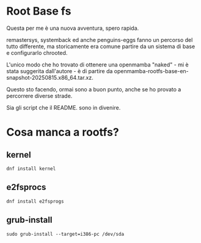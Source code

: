 # Root Base fs

Questa per me è una nuova avventura, spero rapida.

remastersys, systemback ed anche penguins-eggs fanno un percorso del tutto differente, ma storicamente era comune partire da un sistema di base e configurarlo chrooted.

L'unico modo che ho trovato di ottenere una openmamba "naked" - mi è stata suggerita dall'autore - è di partire da openmamba-rootfs-base-en-snapshot-20250815.x86_64.tar.xz.

Questo sto facendo, ormai sono a buon punto, anche se ho provato a percorrere diverse strade.

Sia gli script che il README. sono in divenire.

# Cosa manca a rootfs?

## kernel
```
dnf install kernel
```

## e2fsprocs
```
dnf install e2fsprogs
```

## grub-install
```
sudo grub-install --target=i386-pc /dev/sda
```


